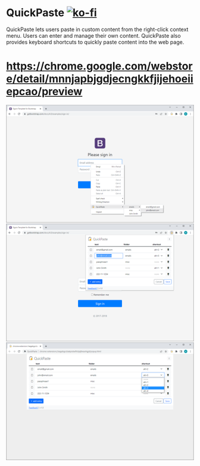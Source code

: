 # QuickPaste  [![ko-fi](https://ko-fi.com/img/githubbutton_sm.svg)](https://ko-fi.com/N4N5BQ132)

QuickPaste lets users paste in custom content from the right-click context menu. Users can enter and manage their own content. QuickPaste also provides keyboard shortcuts to quickly paste content into the web page.

# https://chrome.google.com/webstore/detail/mnnjapbjgdjecngkkfjijehoeiiepcao/preview

![alt text](images/screen-menu.png)
![alt text](images/screen-popup.png)
![alt text](images/screen-options.png)